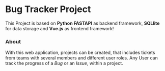 # Bug Tracker Project #

This Project is based on **Python FASTAPI** as backend framework, **SQLlite** for data storage and **Vue.js** as frontend framework!

### About ###

With this web application, projects can be created, that includes tickets from teams with several members and different user roles. Any User can track the progress of a *Bug* or an *Issue*, within a project.    
